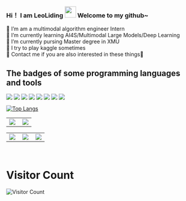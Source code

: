 ### Hi！ I am LeoLiding <img src="https://raw.githubusercontent.com/MartinHeinz/MartinHeinz/master/wave.gif" width="30px"> Welcome to my github~
<!--
**LeoLiding/LeoLiding** is a ✨ _special_ ✨ repository because its `README.md` (this file) appears on your GitHub profile.

Here are some ideas to get you started:

- 🔭 I’m currently working on ...
- 🌱 I’m currently learning ...
- 👯 I’m looking to collaborate on ...
- 🤔 I’m looking for help with ...
- 💬 Ask me about ...
- 📫 How to reach me: ...
- 😄 Pronouns: ...
- ⚡ Fun fact: ...
-->
👯 I’m am a multimodal algorithm engineer Intern<br>
🌱 I’m currently learning AI4S/Multimodal Large Models/Deep Learning<br>
🔭 I’m currently pursing Master degree in XMU<br>
🤔 I try to play kaggle sometimes<br>
💬 Contact me if you are also interested in these things👋 <br>

<h2>The badges of some programming languages and tools</h2>

<div style="float: left;">
    
<img src="https://badgen.net/badge/Python/6/007ACC?icon=" />   
<img src="https://badgen.net/badge/UrbanScience/6/007ACC?icon=" />  
<img src="https://badgen.net/badge/C ++/4/5849BE?icon=" />
<img src="https://badgen.net/badge/HTML/3/42AFCE?icon=" />
<img src="https://badgen.net/badge/MySQL/3/00796B?icon=" />
<img src="https://badgen.net/badge/GeospatialData/6/00ACC1?icon=" />
<img src="https://badgen.net/badge/DeepLearning/4/CED2D7?icon=" />
<img src="https://badgen.net/badge/BigData/5/CED2D7?icon=" />
</div>

<br>

[![Top Langs](https://github-readme-stats.vercel.app/api/top-langs/?username=LeoLiding&layout=compact)](https://github.com/anuraghazra/github-readme-stats)


<table>
    <tr>
        <td >
            <center><img src="https://github-readme-stats.vercel.app/api?username=LeoLiding&show_icons=true&hide_border=true&theme=chartreuse-dark" ></center>
        </td>
        <td >
            <center><img src="https://github-profile-summary-cards.vercel.app/api/cards/profile-details?username=LeoLiding&theme=github_dark&show_icons=true" align="right" /></center>
        </td>
    </tr>
</table>

<table>
    <tr>
        <td >
            <center><img src="http://github-profile-summary-cards.vercel.app/api/cards/repos-per-language?username=LeoLiding&theme=vue" ></center>
        </td>
        <td >
            <center><img src="http://github-profile-summary-cards.vercel.app/api/cards/productive-time?username=LeoLiding&theme=github&utcOffset=8" align="right" /></center>
        </td>
        <td >
            <center><img src="http://github-profile-summary-cards.vercel.app/api/cards/most-commit-language?username=LeoLiding&theme=vue" align="right" /></center>
        </td>
    </tr>
</table>
<br>

# Visitor Count
![Visitor Count](https://profile-counter.glitch.me/LeoLiding/count.svg)
